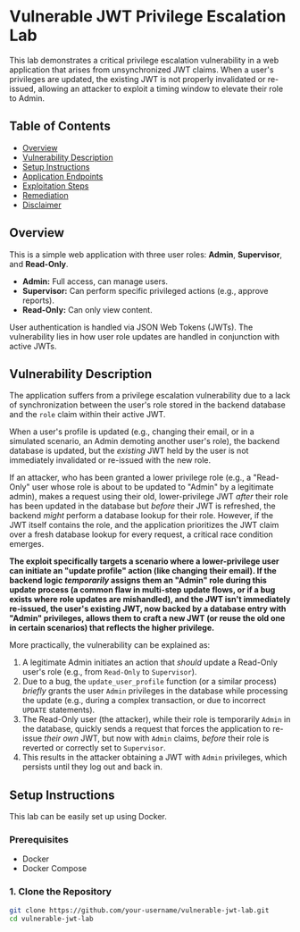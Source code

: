 # Vulnerable JWT Privilege Escalation Lab

This lab demonstrates a critical privilege escalation vulnerability in a web application that arises from unsynchronized JWT claims. When a user's privileges are updated, the existing JWT is not properly invalidated or re-issued, allowing an attacker to exploit a timing window to elevate their role to Admin.

## Table of Contents

- [Overview](#overview)
- [Vulnerability Description](#vulnerability-description)
- [Setup Instructions](#setup-instructions)
- [Application Endpoints](#application-endpoints)
- [Exploitation Steps](#exploitation-steps)
- [Remediation](#remediation)
- [Disclaimer](#disclaimer)

## Overview

This is a simple web application with three user roles: **Admin**, **Supervisor**, and **Read-Only**.
- **Admin:** Full access, can manage users.
- **Supervisor:** Can perform specific privileged actions (e.g., approve reports).
- **Read-Only:** Can only view content.

User authentication is handled via JSON Web Tokens (JWTs). The vulnerability lies in how user role updates are handled in conjunction with active JWTs.

## Vulnerability Description

The application suffers from a privilege escalation vulnerability due to a lack of synchronization between the user's role stored in the backend database and the `role` claim within their active JWT.

When a user's profile is updated (e.g., changing their email, or in a simulated scenario, an Admin demoting another user's role), the backend database is updated, but the *existing* JWT held by the user is not immediately invalidated or re-issued with the new role.

If an attacker, who has been granted a lower privilege role (e.g., a "Read-Only" user whose role is about to be updated to "Admin" by a legitimate admin), makes a request using their old, lower-privilege JWT *after* their role has been updated in the database but *before* their JWT is refreshed, the backend *might* perform a database lookup for their role. However, if the JWT itself contains the role, and the application prioritizes the JWT claim over a fresh database lookup for every request, a critical race condition emerges.

**The exploit specifically targets a scenario where a lower-privilege user can initiate an "update profile" action (like changing their email). If the backend logic *temporarily* assigns them an "Admin" role during this update process (a common flaw in multi-step update flows, or if a bug exists where role updates are mishandled), and the JWT isn't immediately re-issued, the user's existing JWT, now backed by a database entry with "Admin" privileges, allows them to craft a new JWT (or reuse the old one in certain scenarios) that reflects the higher privilege.**

More practically, the vulnerability can be explained as:
1. A legitimate Admin initiates an action that *should* update a Read-Only user's role (e.g., from `Read-Only` to `Supervisor`).
2. Due to a bug, the `update_user_profile` function (or a similar process) *briefly* grants the user `Admin` privileges in the database while processing the update (e.g., during a complex transaction, or due to incorrect `UPDATE` statements).
3. The Read-Only user (the attacker), while their role is temporarily `Admin` in the database, quickly sends a request that forces the application to re-issue *their own* JWT, but now with `Admin` claims, *before* their role is reverted or correctly set to `Supervisor`.
4. This results in the attacker obtaining a JWT with `Admin` privileges, which persists until they log out and back in.

## Setup Instructions

This lab can be easily set up using Docker.

### Prerequisites

- Docker
- Docker Compose

### 1. Clone the Repository

```bash
git clone https://github.com/your-username/vulnerable-jwt-lab.git
cd vulnerable-jwt-lab